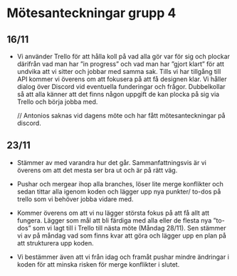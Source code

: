 # Mötesanteckningar grupp 4

## 16/11

- Vi använder Trello för att hålla koll på vad alla gör var för sig och plockar därifrån vad man har ”in progress” och vad man har ”gjort klart” för att undvika att vi sitter och jobbar med samma sak. Tills vi har tillgång till API kommer vi överens om att fokusera på att få designen klar. Vi håller dialog över Discord vid eventuella funderingar och frågor. Dubbelkollar så att alla känner att det finns någon uppgift de kan plocka på sig via Trello och börja jobba med.

  // Antonios saknas vid dagens möte och har fått mötesanteckningar på discord.

## 23/11

- Stämmer av med varandra hur det går. Sammanfattningsvis är vi överens om att det mesta ser bra ut och är på rätt väg.

- Pushar och mergear ihop alla branches, löser lite merge konflikter och sedan tittar alla igenom koden och lägger upp nya punkter/ to-dos på trello som vi behöver jobba vidare med.

- Kommer överens om att vi nu lägger största fokus på att få allt att fungera. Lägger som mål att bli färdiga med alla eller de flesta nya ”to-dos” som vi lagt till i Trello till nästa möte (Måndag 28/11). Sen stämmer vi av på måndag vad som finns kvar att göra och lägger upp en plan på att strukturera upp koden.

- Vi bestämmer även att vi från idag och framåt pushar mindre ändringar i koden för att minska risken för merge konflikter i slutet.
